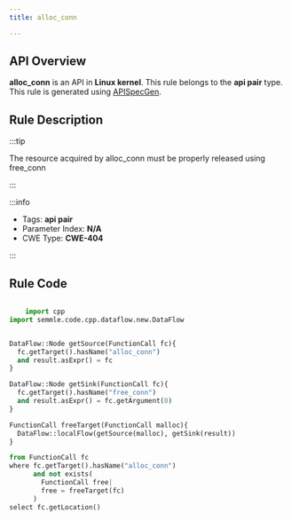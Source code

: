 ```yaml
---
title: alloc_conn

---
```



## API Overview
**alloc_conn** is an API in **Linux kernel**. This rule belongs to the **api pair** type. This rule is generated using [APISpecGen](../../tools/APISpecGen).
## Rule Description

:::tip

The resource acquired by alloc_conn must be properly released using free_conn

:::

:::info

- Tags: **api pair**
- Parameter Index: **N/A**
- CWE Type: **CWE-404**

:::

## Rule Code
```python

    import cpp
import semmle.code.cpp.dataflow.new.DataFlow


DataFlow::Node getSource(FunctionCall fc){
  fc.getTarget().hasName("alloc_conn")
  and result.asExpr() = fc
}

DataFlow::Node getSink(FunctionCall fc){
  fc.getTarget().hasName("free_conn")
  and result.asExpr() = fc.getArgument(0)
}

FunctionCall freeTarget(FunctionCall malloc){
  DataFlow::localFlow(getSource(malloc), getSink(result))
}

from FunctionCall fc
where fc.getTarget().hasName("alloc_conn")
      and not exists(
        FunctionCall free| 
        free = freeTarget(fc)
      )
select fc.getLocation()

    
```